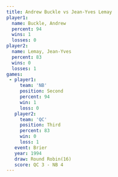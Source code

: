 ```yaml
---
title: Andrew Buckle vs Jean-Yves Lemay
player1:                
  name: Buckle, Andrew  
  percent: 94           
  wins: 1               
  losses: 0             
player2:                
  name: Lemay, Jean-Yves
  percent: 83           
  wins: 0               
  losses: 1             
games:
 - player1:          
     team: 'NB'      
     position: Second
     percent: 94     
     win: 1          
     loss: 0         
   player2:         
     team: 'QC'     
     position: Third
     percent: 83    
     win: 0         
     loss: 1        
   event: Brier         
   year: 1994           
   draw: Round Robin(16)
   score: QC 3 - NB 4   
---
```

